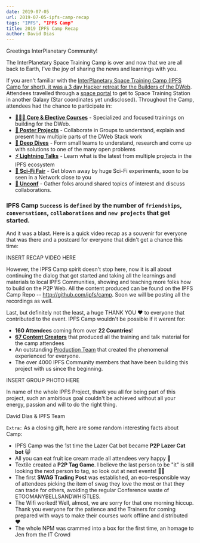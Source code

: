 ```yaml
---
date: 2019-07-05
url: 2019-07-05-ipfs-camp-recap
tags: "IPFS", "IPFS Camp"
title: 2019 IPFS Camp Recap
author: David Dias
---
```


Greetings InterPlanetary Community!

The InterPlanetary Space Training Camp is over and now that we are all back to Earth, I've the joy of sharing the news and learnings with you.

If you aren't familiar with the [InterPlanetary Space Training Camp (IPFS Camp for short), it was a 3 day Hacker retreat for the Builders of the DWeb](https://camp.ipfs.io/). Attendees travelled through a [space portal](https://twitter.com/ChrisPacia/status/1144291810874920967) to get to Space Training Station in another Galaxy (Star coordinates yet undisclosed). Throughout the Camp, attendees had the chance to participate in:

- [**👩🏽‍🏫 Core & Elective Courses**](https://github.com/ipfs/camp#-core--elective-courses) - Specialized and focused trainings on building for the DWeb.
- [**📃 Poster Projects**](https://github.com/ipfs/camp#-poster-projects) - Collaborate in Groups to understand, explain and present how multiple parts of the DWeb Stack work
- [**🐋 Deep Dives**](https://github.com/ipfs/camp#-deep-dives) - Form small teams to understand, research and come up with solutions to one of the many open problems
- [**⚡️ Lightning Talks**](https://github.com/ipfs/camp#%EF%B8%8F-lightning-talks) - Learn what is the latest from multiple projects in the IPFS ecosystem
- [**🧬 Sci-Fi Fair**](https://github.com/ipfs/camp#-sci-fi-fair) - Get blown away by huge Sci-Fi experiments, soon to be seen in a Network close to you
- [**🧩 Unconf**](https://github.com/ipfs/camp#-unconf) - Gather folks around shared topics of interest and discuss collaborations.

### IPFS Camp `Succes`s is `defined` by the number of `friendships`, `conversations`, `collaborations` and `new projects` that get started.

And it was a blast. Here is a quick video recap as a souvenir for everyone that was there and a postcard for everyone that didn't get a chance this time:

INSERT RECAP VIDEO HERE

However, the IPFS Camp spirit doesn't stop here, now it is all about continuing the dialog that got started and taking all the learnings and materials to local IPFS Communities, showing and teaching more folks how to build on the P2P Web. All the content produced can be found on the IPFS Camp Repo -- http://github.com/ipfs/camp. Soon we will be posting all the recordings as well.

Last, but definitely not the least, a huge THANK YOU ❤️ to everyone that contributed to the event. IPFS Camp wouldn't be possible if it werent for:

- **160 Attendees** coming from over **22 Countries**!
- [**67 Content Creators**](https://camp.ipfs.io/team) that produced all the training and talk material for the camp attendees
- An outstanding [Production Team](https://camp.ipfs.io/team) that created the phenomenal experienced for everyone.
- The over 4000 IPFS Community members that have been building this project with us since the beginning.

INSERT GROUP PHOTO HERE

In name of the whole IPFS Project, thank you all for being part of this project, such an ambitious goal couldn't be achieved without all your energy, passion and will to do the right thing.

David Dias & IPFS Team

`Extra:` As a closing gift, here are some random interesting facts about Camp:

- IPFS Camp was the 1st time the Lazer Cat bot became **P2P Lazer Cat bot** 😸
- All you can eat fruit ice cream made all attendees very happy 🍨
- Textile created a **P2P Tag Game**. I believe the last person to be "it" is still looking the next person to tag, so look out at next events! 👋🏽
- The first **SWAG Trading Post** was established, an eco-responsible way of attendees picking the item of swag they love the most or that they can trade for others, avoiding the regular Conference waste of ETOOMANYBELLSANDWHISTLES.
- The Wifi worked! Well, almost, we are sorry for that one morning hiccup. Thank you everyone for the patience and the Trainers for coming prepared with ways to make their courses work offline and distributed ❤️
- The whole NPM was crammed into a box for the first time, an homage to Jen from the IT Crowd




